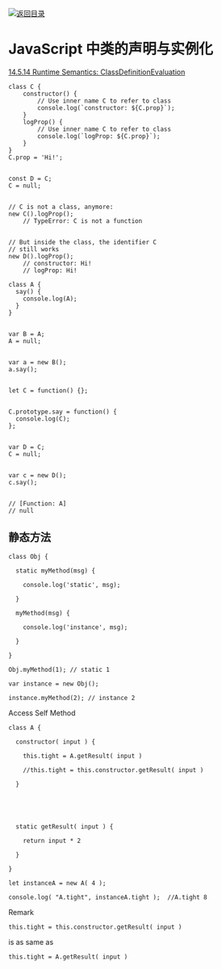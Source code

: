 [![返回目录](https://parg.co/USw)](https://parg.co/bxN) 
 
# JavaScript 中类的声明与实例化

[14.5.14 Runtime Semantics: ClassDefinitionEvaluation](http://www.ecma-international.org/ecma-262/6.0/#sec-runtime-semantics-classdefinitionevaluation) 


```
class C {
    constructor() {
        // Use inner name C to refer to class
        console.log(`constructor: ${C.prop}`);
    }
    logProp() {
        // Use inner name C to refer to class
        console.log(`logProp: ${C.prop}`);
    }
}
C.prop = 'Hi!';


const D = C;
C = null;


// C is not a class, anymore:
new C().logProp();
    // TypeError: C is not a function


// But inside the class, the identifier C
// still works
new D().logProp();
    // constructor: Hi!
    // logProp: Hi!
```
```
class A {
  say() {
    console.log(A);
  }
}


var B = A;
A = null;


var a = new B();
a.say();


let C = function() {};


C.prototype.say = function() {
  console.log(C);
};


var D = C;
C = null;


var c = new D();
c.say();


// [Function: A]
// null
```


## 静态方法
```
class Obj {

  static myMethod(msg) {

    console.log('static', msg);

  }

  myMethod(msg) {

    console.log('instance', msg);

  }

}

Obj.myMethod(1); // static 1

var instance = new Obj();

instance.myMethod(2); // instance 2

```
Access Self Method

```
class A {

  constructor( input ) {

    this.tight = A.getResult( input )

    //this.tight = this.constructor.getResult( input )

  }

  

  

  static getResult( input ) {

    return input * 2

  }

}

let instanceA = new A( 4 );

console.log( "A.tight", instanceA.tight );  //A.tight 8

```
Remark

```
this.tight = this.constructor.getResult( input )

```
is as same as

```
this.tight = A.getResult( input )

```

